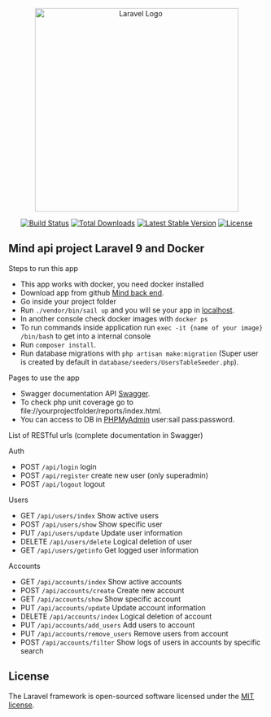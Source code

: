 <p align="center"><a href="https://laravel.com" target="_blank"><img src="https://raw.githubusercontent.com/laravel/art/master/logo-lockup/5%20SVG/2%20CMYK/1%20Full%20Color/laravel-logolockup-cmyk-red.svg" width="400" alt="Laravel Logo"></a></p>

<p align="center">
<a href="https://github.com/laravel/framework/actions"><img src="https://github.com/laravel/framework/workflows/tests/badge.svg" alt="Build Status"></a>
<a href="https://packagist.org/packages/laravel/framework"><img src="https://img.shields.io/packagist/dt/laravel/framework" alt="Total Downloads"></a>
<a href="https://packagist.org/packages/laravel/framework"><img src="https://img.shields.io/packagist/v/laravel/framework" alt="Latest Stable Version"></a>
<a href="https://packagist.org/packages/laravel/framework"><img src="https://img.shields.io/packagist/l/laravel/framework" alt="License"></a>
</p>

## Mind api project Laravel 9 and Docker

Steps to run this app

- This app works with docker, you need docker installed
- Download app from github [Mind back end](https://github.com/ferfff/mind-back-end).
- Go inside your project folder
- Run `./vendor/bin/sail up` and you will se your app in [localhost](http://localhost).
- In another console check docker images with `docker ps`
- To run commands inside application run `exec -it {name of your image} /bin/bash` to get into a internal console
- Run `composer install`.
- Run database migrations with `php artisan make:migration` (Super user is created by default in `database/seeders/UsersTableSeeder.php`).

Pages to use the app

- Swagger documentation API [Swagger](http://localhost/api/documentation).
- To check php unit coverage go to file://yourprojectfolder/reports/index.html.
- You can access to DB in [PHPMyAdmin](http://localhost:8001/) user:sail pass:password.

List of RESTful urls (complete documentation in Swagger)

Auth
- POST `/api/login` login
- POST `/api/register` create new user (only superadmin)
- POST `/api/logout` logout

Users
- GET `/api/users/index` Show active users
- POST `/api/users/show` Show specific user
- PUT `/api/users/update` Update user information
- DELETE `/api/users/delete` Logical deletion of user
- GET `/api/users/getinfo` Get logged user information

Accounts
- GET `/api/accounts/index` Show active accounts
- POST `/api/accounts/create` Create new account
- GET `/api/accounts/show` Show specific account
- PUT `/api/accounts/update` Update account information
- DELETE `/api/accounts/index` Logical deletion of account
- PUT `/api/accounts/add_users` Add users to account
- PUT `/api/accounts/remove_users` Remove users from account
- POST `/api/accounts/filter` Show logs of users in accounts by specific search

## License

The Laravel framework is open-sourced software licensed under the [MIT license](https://opensource.org/licenses/MIT).

